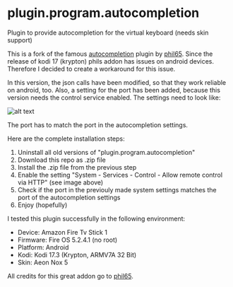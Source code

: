 # plugin.program.autocompletion
Plugin to provide autocompletion for the virtual keyboard (needs skin support)

This is a fork of the famous [autocompletion](https://github.com/phil65/plugin.program.autocompletion) plugin by [phil65](https://github.com/phil65).
Since the release of kodi 17 (krypton) phils addon has issues on android devices.
Therefore I decided to create a workaround for this issue.

In this version, the json calls have been modified, so that they work reliable on android, too.
Also, a setting for the port has been added, because this version needs the control service enabled.
The settings need to look like:

![alt text](https://user-images.githubusercontent.com/24923705/29002624-e7c80d06-7aa6-11e7-904b-222f280a8ff9.png)

The port has to match the port in the autocompletion settings.

Here are the complete installation steps:

1. Uninstall all old versions of "plugin.program.autocompletion"
2. Download this repo as .zip file
3. Install the .zip file from the previous step
4. Enable the setting "System - Services - Control - Allow remote control via HTTP" (see image above)
5. Check if the port in the previouly made system settings matches the port of the autocompletion settings
6. Enjoy (hopefully)

I tested this plugin successfully in the following environment:
- Device:         Amazon Fire Tv Stick 1
- Firmware:       Fire OS 5.2.4.1 (no root)
- Platform:       Android
- Kodi:           Kodi 17.3 (Krypton, ARMV7A 32 Bit)
- Skin:           Aeon Nox 5

All credits for this great addon go to [phil65](https://github.com/phil65).
